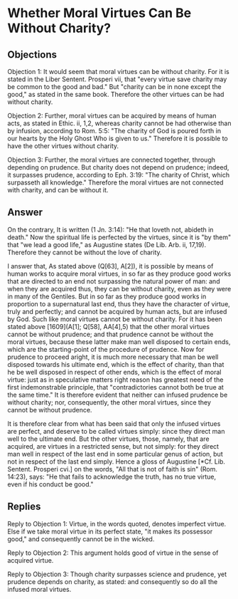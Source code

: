 # Whether Moral Virtues Can Be Without Charity?

## Objections

Objection 1: It would seem that moral virtues can be without charity. For it is stated in the Liber Sentent. Prosperi vii, that "every virtue save charity may be common to the good and bad." But "charity can be in none except the good," as stated in the same book. Therefore the other virtues can be had without charity.

Objection 2: Further, moral virtues can be acquired by means of human acts, as stated in Ethic. ii, 1,2, whereas charity cannot be had otherwise than by infusion, according to Rom. 5:5: "The charity of God is poured forth in our hearts by the Holy Ghost Who is given to us." Therefore it is possible to have the other virtues without charity.

Objection 3: Further, the moral virtues are connected together, through depending on prudence. But charity does not depend on prudence; indeed, it surpasses prudence, according to Eph. 3:19: "The charity of Christ, which surpasseth all knowledge." Therefore the moral virtues are not connected with charity, and can be without it.

## Answer

On the contrary, It is written (1 Jn. 3:14): "He that loveth not, abideth in death." Now the spiritual life is perfected by the virtues, since it is "by them" that "we lead a good life," as Augustine states (De Lib. Arb. ii, 17,19). Therefore they cannot be without the love of charity.

I answer that, As stated above (Q[63], A[2]), it is possible by means of human works to acquire moral virtues, in so far as they produce good works that are directed to an end not surpassing the natural power of man: and when they are acquired thus, they can be without charity, even as they were in many of the Gentiles. But in so far as they produce good works in proportion to a supernatural last end, thus they have the character of virtue, truly and perfectly; and cannot be acquired by human acts, but are infused by God. Such like moral virtues cannot be without charity. For it has been stated above [1609](A[1]; Q[58], AA[4],5) that the other moral virtues cannot be without prudence; and that prudence cannot be without the moral virtues, because these latter make man well disposed to certain ends, which are the starting-point of the procedure of prudence. Now for prudence to proceed aright, it is much more necessary that man be well disposed towards his ultimate end, which is the effect of charity, than that he be well disposed in respect of other ends, which is the effect of moral virtue: just as in speculative matters right reason has greatest need of the first indemonstrable principle, that "contradictories cannot both be true at the same time." It is therefore evident that neither can infused prudence be without charity; nor, consequently, the other moral virtues, since they cannot be without prudence.

It is therefore clear from what has been said that only the infused virtues are perfect, and deserve to be called virtues simply: since they direct man well to the ultimate end. But the other virtues, those, namely, that are acquired, are virtues in a restricted sense, but not simply: for they direct man well in respect of the last end in some particular genus of action, but not in respect of the last end simply. Hence a gloss of Augustine [*Cf. Lib. Sentent. Prosperi cvi.] on the words, "All that is not of faith is sin" (Rom. 14:23), says: "He that fails to acknowledge the truth, has no true virtue, even if his conduct be good."

## Replies

Reply to Objection 1: Virtue, in the words quoted, denotes imperfect virtue. Else if we take moral virtue in its perfect state, "it makes its possessor good," and consequently cannot be in the wicked.

Reply to Objection 2: This argument holds good of virtue in the sense of acquired virtue.

Reply to Objection 3: Though charity surpasses science and prudence, yet prudence depends on charity, as stated: and consequently so do all the infused moral virtues.